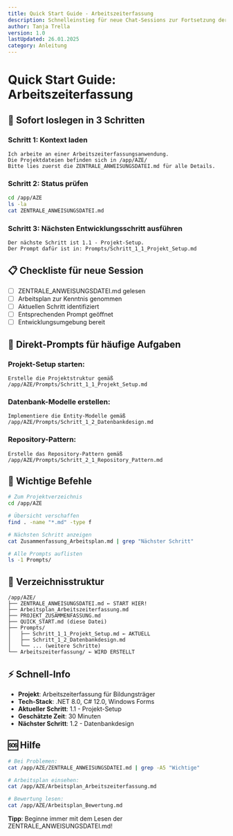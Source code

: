```yaml
---
title: Quick Start Guide - Arbeitszeiterfassung
description: Schnelleinstieg für neue Chat-Sessions zur Fortsetzung der Entwicklung
author: Tanja Trella
version: 1.0
lastUpdated: 26.01.2025
category: Anleitung
---
```


# Quick Start Guide: Arbeitszeiterfassung

## 🚀 Sofort loslegen in 3 Schritten

### Schritt 1: Kontext laden
```
Ich arbeite an einer Arbeitszeiterfassungsanwendung.
Die Projektdateien befinden sich in /app/AZE/
Bitte lies zuerst die ZENTRALE_ANWEISUNGSDATEI.md für alle Details.
```

### Schritt 2: Status prüfen
```bash
cd /app/AZE
ls -la
cat ZENTRALE_ANWEISUNGSDATEI.md
```

### Schritt 3: Nächsten Entwicklungsschritt ausführen
```
Der nächste Schritt ist 1.1 - Projekt-Setup.
Der Prompt dafür ist in: Prompts/Schritt_1_1_Projekt_Setup.md
```

## 📋 Checkliste für neue Session

- [ ] ZENTRALE_ANWEISUNGSDATEI.md gelesen
- [ ] Arbeitsplan zur Kenntnis genommen
- [ ] Aktuellen Schritt identifiziert
- [ ] Entsprechenden Prompt geöffnet
- [ ] Entwicklungsumgebung bereit

## 🎯 Direkt-Prompts für häufige Aufgaben

### Projekt-Setup starten:
```
Erstelle die Projektstruktur gemäß /app/AZE/Prompts/Schritt_1_1_Projekt_Setup.md
```

### Datenbank-Modelle erstellen:
```
Implementiere die Entity-Modelle gemäß /app/AZE/Prompts/Schritt_1_2_Datenbankdesign.md
```

### Repository-Pattern:
```
Erstelle das Repository-Pattern gemäß /app/AZE/Prompts/Schritt_2_1_Repository_Pattern.md
```

## 🔧 Wichtige Befehle

```bash
# Zum Projektverzeichnis
cd /app/AZE

# Übersicht verschaffen
find . -name "*.md" -type f

# Nächsten Schritt anzeigen
cat Zusammenfassung_Arbeitsplan.md | grep "Nächster Schritt"

# Alle Prompts auflisten
ls -1 Prompts/
```

## 📁 Verzeichnisstruktur

```
/app/AZE/
├── ZENTRALE_ANWEISUNGSDATEI.md ← START HIER!
├── Arbeitsplan_Arbeitszeiterfassung.md
├── PROJEKT_ZUSAMMENFASSUNG.md
├── QUICK_START.md (diese Datei)
├── Prompts/
│   ├── Schritt_1_1_Projekt_Setup.md ← AKTUELL
│   ├── Schritt_1_2_Datenbankdesign.md
│   └── ... (weitere Schritte)
└── Arbeitszeiterfassung/ ← WIRD ERSTELLT
```

## ⚡ Schnell-Info

- **Projekt**: Arbeitszeiterfassung für Bildungsträger
- **Tech-Stack**: .NET 8.0, C# 12.0, Windows Forms
- **Aktueller Schritt**: 1.1 - Projekt-Setup
- **Geschätzte Zeit**: 30 Minuten
- **Nächster Schritt**: 1.2 - Datenbankdesign

## 🆘 Hilfe

```bash
# Bei Problemen:
cat /app/AZE/ZENTRALE_ANWEISUNGSDATEI.md | grep -A5 "Wichtige"

# Arbeitsplan einsehen:
cat /app/AZE/Arbeitsplan_Arbeitszeiterfassung.md

# Bewertung lesen:
cat /app/AZE/Arbeitsplan_Bewertung.md
```

**Tipp**: Beginne immer mit dem Lesen der ZENTRALE_ANWEISUNGSDATEI.md!